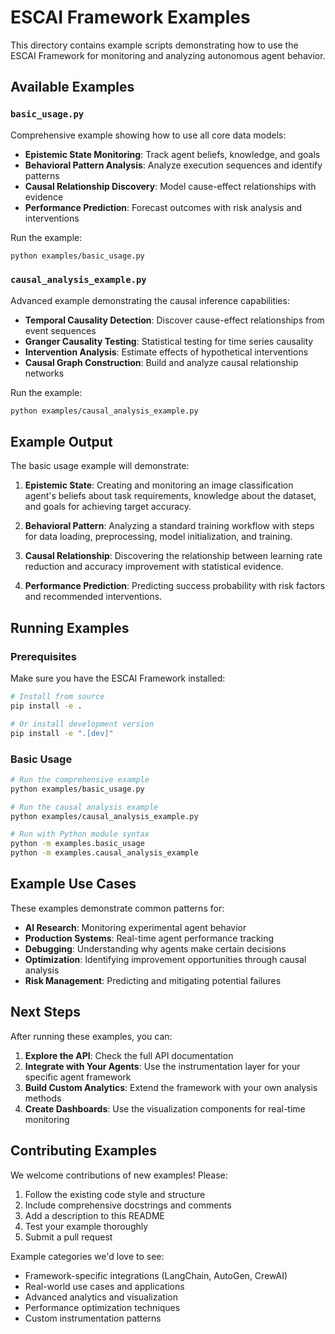 # ESCAI Framework Examples

This directory contains example scripts demonstrating how to use the ESCAI Framework for monitoring and analyzing autonomous agent behavior.

## Available Examples

### `basic_usage.py`

Comprehensive example showing how to use all core data models:

- **Epistemic State Monitoring**: Track agent beliefs, knowledge, and goals
- **Behavioral Pattern Analysis**: Analyze execution sequences and identify patterns
- **Causal Relationship Discovery**: Model cause-effect relationships with evidence
- **Performance Prediction**: Forecast outcomes with risk analysis and interventions

Run the example:

```bash
python examples/basic_usage.py
```

### `causal_analysis_example.py`

Advanced example demonstrating the causal inference capabilities:

- **Temporal Causality Detection**: Discover cause-effect relationships from event sequences
- **Granger Causality Testing**: Statistical testing for time series causality
- **Intervention Analysis**: Estimate effects of hypothetical interventions
- **Causal Graph Construction**: Build and analyze causal relationship networks

Run the example:

```bash
python examples/causal_analysis_example.py
```

## Example Output

The basic usage example will demonstrate:

1. **Epistemic State**: Creating and monitoring an image classification agent's beliefs about task requirements, knowledge about the dataset, and goals for achieving target accuracy.

2. **Behavioral Pattern**: Analyzing a standard training workflow with steps for data loading, preprocessing, model initialization, and training.

3. **Causal Relationship**: Discovering the relationship between learning rate reduction and accuracy improvement with statistical evidence.

4. **Performance Prediction**: Predicting success probability with risk factors and recommended interventions.

## Running Examples

### Prerequisites

Make sure you have the ESCAI Framework installed:

```bash
# Install from source
pip install -e .

# Or install development version
pip install -e ".[dev]"
```

### Basic Usage

```bash
# Run the comprehensive example
python examples/basic_usage.py

# Run the causal analysis example
python examples/causal_analysis_example.py

# Run with Python module syntax
python -m examples.basic_usage
python -m examples.causal_analysis_example
```

## Example Use Cases

These examples demonstrate common patterns for:

- **AI Research**: Monitoring experimental agent behavior
- **Production Systems**: Real-time agent performance tracking
- **Debugging**: Understanding why agents make certain decisions
- **Optimization**: Identifying improvement opportunities through causal analysis
- **Risk Management**: Predicting and mitigating potential failures

## Next Steps

After running these examples, you can:

1. **Explore the API**: Check the full API documentation
2. **Integrate with Your Agents**: Use the instrumentation layer for your specific agent framework
3. **Build Custom Analytics**: Extend the framework with your own analysis methods
4. **Create Dashboards**: Use the visualization components for real-time monitoring

## Contributing Examples

We welcome contributions of new examples! Please:

1. Follow the existing code style and structure
2. Include comprehensive docstrings and comments
3. Add a description to this README
4. Test your example thoroughly
5. Submit a pull request

Example categories we'd love to see:

- Framework-specific integrations (LangChain, AutoGen, CrewAI)
- Real-world use cases and applications
- Advanced analytics and visualization
- Performance optimization techniques
- Custom instrumentation patterns
